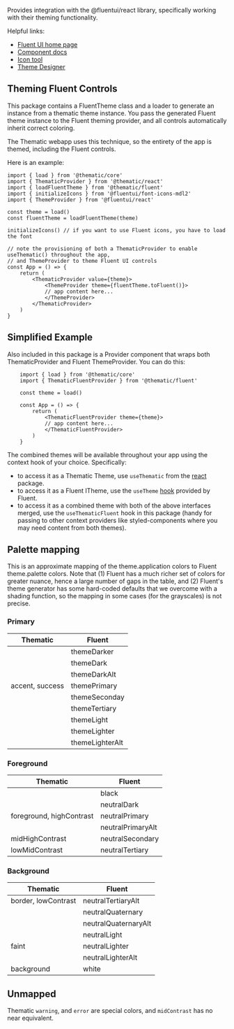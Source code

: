 Provides integration with the @fluentui/react library, specifically working with their theming functionality.

Helpful links:

- [Fluent UI home page](https://developer.microsoft.com/en-us/fluentui#/)
- [Component docs](https://developer.microsoft.com/en-us/fluentui#/controls/web)
- [Icon tool](https://aka.ms/fluentui-icons)
- [Theme Designer](https://aka.ms/themedesigner)

## Theming Fluent Controls

This package contains a FluentTheme class and a loader to generate an instance from a thematic theme instance. You pass the generated Fluent theme instance to the Fluent theming provider, and all controls automatically inherit correct coloring.

The Thematic webapp uses this technique, so the entirety of the app is themed, including the Fluent controls.

Here is an example:

```
import { load } from '@thematic/core'
import { ThematicProvider } from '@thematic/react'
import { loadFluentTheme } from '@thematic/fluent'
import { initializeIcons } from '@fluentui/font-icons-mdl2'
import { ThemeProvider } from '@fluentui/react'

const theme = load()
const fluentTheme = loadFluentTheme(theme)

initializeIcons() // if you want to use Fluent icons, you have to load the font

// note the provisioning of both a ThematicProvider to enable useThematic() throughout the app,
// and ThemeProvider to theme Fluent UI controls
const App = () => {
	return (
		<ThematicProvider value={theme}>
			<ThemeProvider theme={fluentTheme.toFluent()}>
			// app content here...
			</ThemeProvider>
		</ThematicProvider>
	)
}
```

## Simplified Example

Also included in this package is a Provider component that wraps both ThematicProvider and Fluent ThemeProvider. You can do this:

```
	import { load } from '@thematic/core'
	import { ThematicFluentProvider } from '@thematic/fluent'

	const theme = load()

	const App = () => {
		return (
			<ThematicFluentProvider theme={theme}>
			// app content here...
			</ThematicFluentProvider>
		)
	}
```

The combined themes will be available throughout your app using the context hook of your choice. Specifically:

- to access it as a Thematic Theme, use `useThematic` from the [react](../react/) package.
- to access it as a Fluent ITheme, use the `useTheme` [hook](https://github.com/microsoft/fluentui/blob/0fac2d7a6f35c5fcebaf30da68b9604410fe0eb9/packages/react/src/utilities/ThemeProvider/useTheme.ts) provided by Fluent.
- to access it as a combined theme with both of the above interfaces merged, use the `useThematicFluent` hook in this package (handy for passing to other context providers like styled-components where you may need content from both themes).

## Palette mapping

This is an approximate mapping of the theme.application colors to Fluent theme.palette colors. Note that (1) Fluent has a much richer set of colors for greater nuance, hence a large number of gaps in the table, and (2) Fluent's theme generator has some hard-coded defaults that we overcome with a shading function, so the mapping in some cases (for the grayscales) is not precise.

### Primary

| Thematic        | Fluent          |
| --------------- | --------------- |
|                 | themeDarker     |
|                 | themeDark       |
|                 | themeDarkAlt    |
| accent, success | themePrimary    |
|                 | themeSeconday   |
|                 | themeTertiary   |
|                 | themeLight      |
|                 | themeLighter    |
|                 | themeLighterAlt |

### Foreground

| Thematic                 | Fluent            |
| ------------------------ | ----------------- |
|                          | black             |
|                          | neutralDark       |
| foreground, highContrast | neutralPrimary    |
|                          | neutralPrimaryAlt |
| midHighContrast          | neutralSecondary  |
| lowMidContrast           | neutralTertiary   |

### Background

| Thematic            | Fluent               |
| ------------------- | -------------------- |
| border, lowContrast | neutralTertiaryAlt   |
|                     | neutralQuaternary    |
|                     | neutralQuaternaryAlt |
|                     | neutralLight         |
| faint               | neutralLighter       |
|                     | neutralLighterAlt    |
| background          | white                |

## Unmapped

Thematic `warning`, and `error` are special colors, and `midContrast` has no near equivalent.
